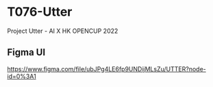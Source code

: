# T076-Utter
Project Utter - AI X HK OPENCUP 2022

## Figma UI
https://www.figma.com/file/ubJPg4LE6fp9UNDijMLsZu/UTTER?node-id=0%3A1

